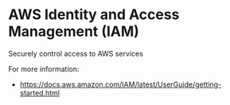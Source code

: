 # AWS Identity and Access Management (IAM) 

Securely control access to AWS services

For more information:

* https://docs.aws.amazon.com/IAM/latest/UserGuide/getting-started.html
